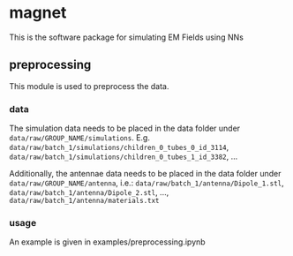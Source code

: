# magnet
This is the software package for simulating EM Fields using NNs

## preprocessing
This module is used to preprocess the data. 

### data
The simulation data needs to be placed in the data folder under `data/raw/GROUP_NAME/simulations`.
E.g. `data/raw/batch_1/simulations/children_0_tubes_0_id_3114`, `data/raw/batch_1/simulations/children_0_tubes_1_id_3382`, ...

Additionally, the antennae data needs to be placed in the data folder under `data/raw/GROUP_NAME/antenna`, i.e.:
`data/raw/batch_1/antenna/Dipole_1.stl`, `data/raw/batch_1/antenna/Dipole_2.stl`, ..., `data/raw/batch_1/antenna/materials.txt`

### usage
An example is given in examples/preprocessing.ipynb